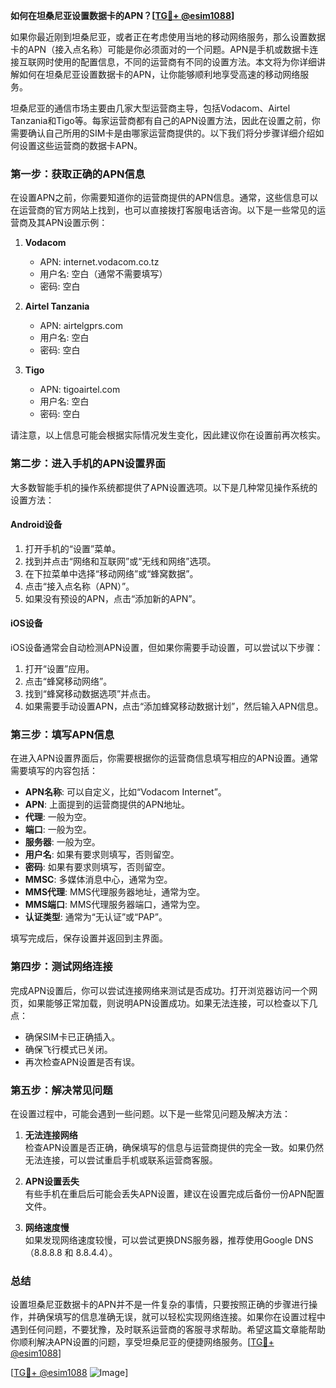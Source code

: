 **如何在坦桑尼亚设置数据卡的APN？[[TG💪+ @esim1088](https://t.me/s/esim1088)]**

如果你最近刚到坦桑尼亚，或者正在考虑使用当地的移动网络服务，那么设置数据卡的APN（接入点名称）可能是你必须面对的一个问题。APN是手机或数据卡连接互联网时使用的配置信息，不同的运营商有不同的设置方法。本文将为你详细讲解如何在坦桑尼亚设置数据卡的APN，让你能够顺利地享受高速的移动网络服务。

坦桑尼亚的通信市场主要由几家大型运营商主导，包括Vodacom、Airtel Tanzania和Tigo等。每家运营商都有自己的APN设置方法，因此在设置之前，你需要确认自己所用的SIM卡是由哪家运营商提供的。以下我们将分步骤详细介绍如何设置这些运营商的数据卡APN。

### **第一步：获取正确的APN信息**

在设置APN之前，你需要知道你的运营商提供的APN信息。通常，这些信息可以在运营商的官方网站上找到，也可以直接拨打客服电话咨询。以下是一些常见的运营商及其APN设置示例：

1. **Vodacom**
   - APN: internet.vodacom.co.tz
   - 用户名: 空白（通常不需要填写）
   - 密码: 空白

2. **Airtel Tanzania**
   - APN: airtelgprs.com
   - 用户名: 空白
   - 密码: 空白

3. **Tigo**
   - APN: tigoairtel.com
   - 用户名: 空白
   - 密码: 空白

请注意，以上信息可能会根据实际情况发生变化，因此建议你在设置前再次核实。

### **第二步：进入手机的APN设置界面**

大多数智能手机的操作系统都提供了APN设置选项。以下是几种常见操作系统的设置方法：

#### **Android设备**
1. 打开手机的“设置”菜单。
2. 找到并点击“网络和互联网”或“无线和网络”选项。
3. 在下拉菜单中选择“移动网络”或“蜂窝数据”。
4. 点击“接入点名称（APN）”。
5. 如果没有预设的APN，点击“添加新的APN”。

#### **iOS设备**
iOS设备通常会自动检测APN设置，但如果你需要手动设置，可以尝试以下步骤：
1. 打开“设置”应用。
2. 点击“蜂窝移动网络”。
3. 找到“蜂窝移动数据选项”并点击。
4. 如果需要手动设置APN，点击“添加蜂窝移动数据计划”，然后输入APN信息。

### **第三步：填写APN信息**

在进入APN设置界面后，你需要根据你的运营商信息填写相应的APN设置。通常需要填写的内容包括：

- **APN名称**: 可以自定义，比如“Vodacom Internet”。
- **APN**: 上面提到的运营商提供的APN地址。
- **代理**: 一般为空。
- **端口**: 一般为空。
- **服务器**: 一般为空。
- **用户名**: 如果有要求则填写，否则留空。
- **密码**: 如果有要求则填写，否则留空。
- **MMSC**: 多媒体消息中心，通常为空。
- **MMS代理**: MMS代理服务器地址，通常为空。
- **MMS端口**: MMS代理服务器端口，通常为空。
- **认证类型**: 通常为“无认证”或“PAP”。

填写完成后，保存设置并返回到主界面。

### **第四步：测试网络连接**

完成APN设置后，你可以尝试连接网络来测试是否成功。打开浏览器访问一个网页，如果能够正常加载，则说明APN设置成功。如果无法连接，可以检查以下几点：

- 确保SIM卡已正确插入。
- 确保飞行模式已关闭。
- 再次检查APN设置是否有误。

### **第五步：解决常见问题**

在设置过程中，可能会遇到一些问题。以下是一些常见问题及解决方法：

1. **无法连接网络**  
   检查APN设置是否正确，确保填写的信息与运营商提供的完全一致。如果仍然无法连接，可以尝试重启手机或联系运营商客服。

2. **APN设置丢失**  
   有些手机在重启后可能会丢失APN设置，建议在设置完成后备份一份APN配置文件。

3. **网络速度慢**  
   如果发现网络速度较慢，可以尝试更换DNS服务器，推荐使用Google DNS（8.8.8.8 和 8.8.4.4）。

### **总结**

设置坦桑尼亚数据卡的APN并不是一件复杂的事情，只要按照正确的步骤进行操作，并确保填写的信息准确无误，就可以轻松实现网络连接。如果你在设置过程中遇到任何问题，不要犹豫，及时联系运营商的客服寻求帮助。希望这篇文章能帮助你顺利解决APN设置的问题，享受坦桑尼亚的便捷网络服务。[[TG💪+ @esim1088](https://t.me/s/esim1088)]

[[TG💪+ @esim1088](https://t.me/s/esim1088) ![Image](https://i.postimg.cc/4NQfJmqS/Snipaste-2025-05-13-00-14-12.png)]